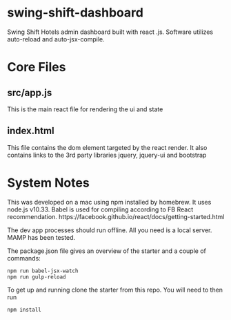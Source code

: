 # swing-shift-dashboard
Swing Shift Hotels admin dashboard built with react .js. Software utilizes auto-reload and auto-jsx-compile. 
<h1>Core Files</h1>
<h2>src/app.js</h2>
This is the main react file for rendering the ui and state
<h2>index.html</h2>
This file contains the dom element targeted by the react render. It also contains links to the 3rd party libraries jquery, jquery-ui and bootstrap

<h1>System Notes</h1>
This was developed on a mac using npm installed by homebrew. It uses node.js v10.33. 
Babel is used for compiling according to FB React recommendation.
https://facebook.github.io/react/docs/getting-started.html

The dev app processes should run offline.
All you need is a local server. MAMP has been tested.

The package.json file gives an overview of the starter and a couple of commands:
```
npm run babel-jsx-watch
npm run gulp-reload
```
To get up and running clone the starter from this repo. You will need to then run
```
npm install
```
